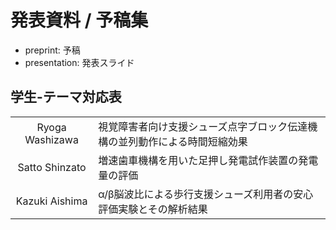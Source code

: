# 発表資料 / 予稿集

- preprint: 予稿
- presentation: 発表スライド

## 学生-テーマ対応表
|         |     |
|   :-:   | --- |
| Ryoga Washizawa | 視覚障害者向け支援シューズ点字ブロック伝達機構の並列動作による時間短縮効果 |
| Satto Shinzato | 増速歯車機構を用いた足押し発電試作装置の発電量の評価 |
| Kazuki Aishima | α/β脳波比による歩行支援シューズ利用者の安心評価実験とその解析結果 |
